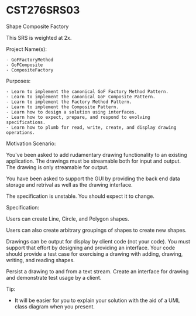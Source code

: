 # CST276SRS03
Shape Composite Factory  

This SRS is weighted at 2x.  

Project Name(s):  

    - GoFFactoryMethod  
    - GoFComposite  
    - CompositeFactory  

Purposes:  

    - Learn to implement the canonical GoF Factory Method Pattern.  
    - Learn to implement the canonical GoF Composite Pattern.  
    - Learn to implement the Factory Method Pattern.  
    - Learn to implement the Composite Pattern.  
    - Learn how to design a solution using interfaces.  
    - Learn how to expect, prepare, and respond to evolving specifications.  
    - Learn how to plumb for read, write, create, and display drawing operations.  

Motivation Scenario:  
    
You've been asked to add rudamentary drawing functionality to an existing application. The drawings must be streamable both for input and output. The drawing is only streamable for output.  

You have been asked to support the GUI by providing the back end data storage and retrival as well as the drawing interface.  

The specification is unstable.  You should expect it to change.  

Specification:  

Users can create Line, Circle, and Polygon shapes.  

Users can also create arbitrary groupings of shapes to create new shapes.  

Drawings can be output for display by client code (not your code). You must support that effort by designing and providing an interface. Your code should provide a test case for exercising a drawing with adding, drawing, writing, and reading shapes.  

Persist a drawing to and from a text stream. Create an interface for drawing and demonstrate test usage by a client.  

Tip:
-  It will be easier for you to explain your solution with the aid of a UML class diagram when you present.  

###
